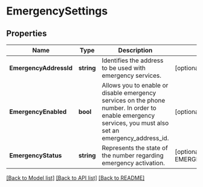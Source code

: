 # EmergencySettings

## Properties
Name | Type | Description | Notes
------------ | ------------- | ------------- | -------------
**EmergencyAddressId** | **string** | Identifies the address to be used with emergency services. | [optional] [default to null]
**EmergencyEnabled** | **bool** | Allows you to enable or disable emergency services on the phone number. In order to enable emergency services, you must also set an emergency_address_id. | [optional] [default to false]
**EmergencyStatus** | **string** | Represents the state of the number regarding emergency activation. | [optional] [default to EMERGENCY_STATUS.DISABLED]

[[Back to Model list]](../README.md#documentation-for-models) [[Back to API list]](../README.md#documentation-for-api-endpoints) [[Back to README]](../README.md)

